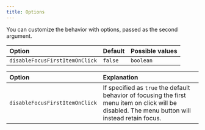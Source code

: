 ```yaml
---
title: Options
---
```


You can customize the behavior with options, passed as the second argument.

Option | Default | Possible values
:--- | :--- | :---
`disableFocusFirstItemOnClick` | `false` | `boolean`

Option | Explanation
:--- | :---
`disableFocusFirstItemOnClick` | If specified as `true` the default behavior of focusing the first menu item on click will be disabled. The menu button will instead retain focus.